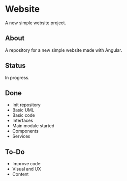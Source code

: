
# Website #

A new simple website project.

## About ##

A repository for a new simple website made with Angular.

## Status ##

In progress.

## Done ##

* Init repository
* Basic UML
* Basic code
* Interfaces
* Main module started
* Components
* Services

## To-Do ##

* Improve code
* Visual and UX
* Content